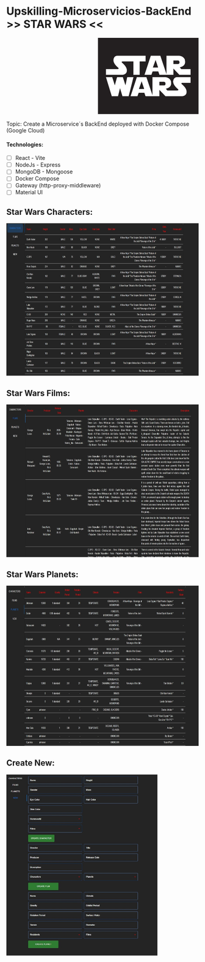 # Upskilling-Microservicios-BackEnd >> STAR WARS <<

<p align="right">
  <img height="200" src="./client/src/assets/Star_Wars_Logo.svg.png" />
</p>

Topic: Create a Microservice´s BackEnd deployed with Docker Compose (Google Cloud) 

#### Technologies:

- [ ] React - Vite
- [ ] NodeJs - Express
- [ ] MongoDB - Mongoose
- [ ] Docker Compose
- [ ] Gateway (http-proxy-middleware)
- [ ] Material UI

## Star Wars Characters:

<p>
  <img height="400" src="./client/src/assets/starwars.jpg" />
</p>

## Star Wars Films:

<p>
  <img height="400" src="./client/src/assets/starwars2.jpg" />
</p>

## Star Wars Planets:

<p>
  <img height="420" src="./client/src/assets/starwars3.jpg" />
</p>

## Create New:

<p>
  <img height="475" src="./client/src/assets/starwars4.jpg" />
</p>
